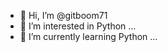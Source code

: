 - 👋 Hi, I’m @gitboom71
- 👀 I’m interested in Python ...
- 🌱 I’m currently learning Python ...

<!---
gitboom71/gitboom71 is a ✨ special ✨ repository because its `README.md` (this file) appears on your GitHub profile.
You can click the Preview link to take a look at your changes.
--->
